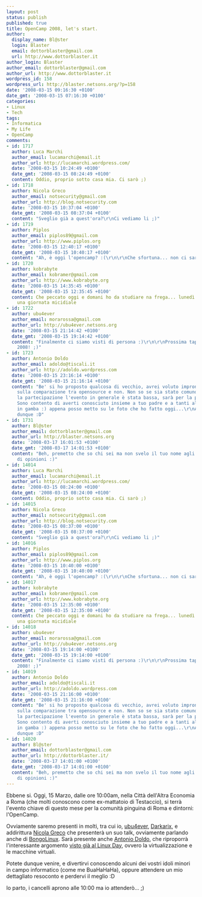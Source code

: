 ```yaml
---
layout: post
status: publish
published: true
title: OpenCamp 2008, let's start.
author:
  display_name: Bl@ster
  login: Blaster
  email: dottorblaster@gmail.com
  url: http://www.dottorblaster.it
author_login: Blaster
author_email: dottorblaster@gmail.com
author_url: http://www.dottorblaster.it
wordpress_id: 158
wordpress_url: http://blaster.netsons.org/?p=158
date: '2008-03-15 09:16:30 +0100'
date_gmt: '2008-03-15 07:16:30 +0100'
categories:
- Linux
- Tech
tags:
- Informatica
- My Life
- OpenCamp
comments:
- id: 1717
  author: Luca Marchi
  author_email: lucamarchi@email.it
  author_url: http://lucamarchi.wordpress.com/
  date: '2008-03-15 10:24:49 +0100'
  date_gmt: '2008-03-15 08:24:49 +0100'
  content: Oddio, proprio sotto casa mia. Ci sarò ;)
- id: 1718
  author: Nicola Greco
  author_email: notsecurity@gmail.com
  author_url: http://blog.notsecurity.com
  date: '2008-03-15 10:37:04 +0100'
  date_gmt: '2008-03-15 08:37:04 +0100'
  content: "Sveglio già a quest'ora?\r\nCi vediamo li ;)"
- id: 1719
  author: Piplos
  author_email: piplos89@gmail.com
  author_url: http://www.piplos.org
  date: '2008-03-15 12:40:17 +0100'
  date_gmt: '2008-03-15 10:40:17 +0100'
  content: "Ah, è oggi l'opencamp? :(\r\n\r\nChe sfortuna... non ci sarò :("
- id: 1720
  author: kobrabyte
  author_email: kobramer@gmail.com
  author_url: http://www.kobrabyte.org
  date: '2008-03-15 14:35:45 +0100'
  date_gmt: '2008-03-15 12:35:45 +0100'
  content: Che peccato oggi e domani ho da studiare na frega... lunedì è prevista
    una giornata micidiale
- id: 1722
  author: ubu4ever
  author_email: morarossa@gmail.com
  author_url: http://ubu4ever.netsons.org
  date: '2008-03-15 21:14:42 +0100'
  date_gmt: '2008-03-15 19:14:42 +0100'
  content: "Finalmente ci siamo visti di persona :)\r\n\r\nProssima tappa: Linux Day
    2008! ;)"
- id: 1723
  author: Antonio Doldo
  author_email: adoldo@tiscali.it
  author_url: http://adoldo.wordpress.com
  date: '2008-03-15 23:16:14 +0100'
  date_gmt: '2008-03-15 21:16:14 +0100'
  content: "Be' si ho proposto qualcosa di vecchio, avrei voluto improntare il discorso
    sulla comparazione tra opensource e non. Non so se sia stato comunque gradito,
    la partecipazione l'evento in generale è stata bassa, sarà per la prossima volta.
    Sono contento di averti conosciuto insieme a tuo padre e a tanti altri ragazzi
    in gamba :) appena posso metto su le foto che ho fatto oggi...\r\nAlla prossima
    dunque :D"
- id: 1731
  author: Bl@ster
  author_email: dottorblaster@gmail.com
  author_url: http://blaster.netsons.org
  date: '2008-03-17 16:01:53 +0100'
  date_gmt: '2008-03-17 14:01:53 +0100'
  content: "Beh, premetto che so chi sei ma non svelo il tuo nome agli altri.\r\nQuestione
    di opinioni :)"
- id: 14014
  author: Luca Marchi
  author_email: lucamarchi@email.it
  author_url: http://lucamarchi.wordpress.com/
  date: '2008-03-15 08:24:00 +0100'
  date_gmt: '2008-03-15 08:24:00 +0100'
  content: Oddio, proprio sotto casa mia. Ci sarò ;)
- id: 14015
  author: Nicola Greco
  author_email: notsecurity@gmail.com
  author_url: http://blog.notsecurity.com
  date: '2008-03-15 08:37:00 +0100'
  date_gmt: '2008-03-15 08:37:00 +0100'
  content: "Sveglio già a quest'ora?\r\nCi vediamo li ;)"
- id: 14016
  author: Piplos
  author_email: piplos89@gmail.com
  author_url: http://www.piplos.org
  date: '2008-03-15 10:40:00 +0100'
  date_gmt: '2008-03-15 10:40:00 +0100'
  content: "Ah, è oggi l'opencamp? :(\r\n\r\nChe sfortuna... non ci sarò :("
- id: 14017
  author: kobrabyte
  author_email: kobramer@gmail.com
  author_url: http://www.kobrabyte.org
  date: '2008-03-15 12:35:00 +0100'
  date_gmt: '2008-03-15 12:35:00 +0100'
  content: Che peccato oggi e domani ho da studiare na frega... lunedì è prevista
    una giornata micidiale
- id: 14018
  author: ubu4ever
  author_email: morarossa@gmail.com
  author_url: http://ubu4ever.netsons.org
  date: '2008-03-15 19:14:00 +0100'
  date_gmt: '2008-03-15 19:14:00 +0100'
  content: "Finalmente ci siamo visti di persona :)\r\n\r\nProssima tappa: Linux Day
    2008! ;)"
- id: 14019
  author: Antonio Doldo
  author_email: adoldo@tiscali.it
  author_url: http://adoldo.wordpress.com
  date: '2008-03-15 21:16:00 +0100'
  date_gmt: '2008-03-15 21:16:00 +0100'
  content: "Be' si ho proposto qualcosa di vecchio, avrei voluto improntare il discorso
    sulla comparazione tra opensource e non. Non so se sia stato comunque gradito,
    la partecipazione l'evento in generale è stata bassa, sarà per la prossima volta.
    Sono contento di averti conosciuto insieme a tuo padre e a tanti altri ragazzi
    in gamba :) appena posso metto su le foto che ho fatto oggi...\r\nAlla prossima
    dunque :D"
- id: 14020
  author: Bl@ster
  author_email: dottorblaster@gmail.com
  author_url: http://dottorblaster.it/
  date: '2008-03-17 14:01:00 +0100'
  date_gmt: '2008-03-17 14:01:00 +0100'
  content: "Beh, premetto che so chi sei ma non svelo il tuo nome agli altri.\r\nQuestione
    di opinioni :)"
---
```

<p>Ebbene si. Oggi, 15 Marzo, dalle ore 10:00am, nella Città dell'Altra Economia a Roma (che molti conoscono come ex-mattatoio di Testaccio), si terrà l'evento chiave di questo mese per la comunità pinguina di Roma e dintorni: l'OpenCamp.</p>
<p>Ovviamente saremo presenti in molti, tra cui io, <a href="http://ubu4ever.netsons.org">ubu4ever</a>, <a href="http://linuxrevenge.wordpress.com">Darkarix</a>, e addirittura <a href="http://notsecurity.com">Nicola Greco</a> che presenterà un suo talk, ovviamente parlando anche di <a href="http://bongolinux.com">BongoLinux</a>. Sarà presente anche <a href="http://adoldo.wordpress.com/">Antonio Doldo</a>, che riproporrà l'interessante argomento <a href="http://blaster.netsons.org/?p=101">visto già al Linux Day</a>, ovvero la virtualizzazione e le macchine virtuali.</p>
<p>Potete dunque venire, e divertirvi conoscendo alcuni dei vostri idoli minori in campo informatico (come me BuaHaHaHa), oppure attendere un mio dettagliato resoconto e perdervi il meglio :D</p>
<p>Io parto, i cancelli aprono alle 10:00 ma io attenderò... ;)</p>
